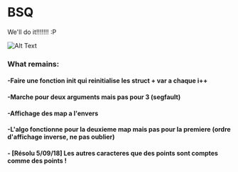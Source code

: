 # BSQ
We'll do it!!!!!!! :P

![Alt Text](https://media.giphy.com/media/b7f0X8Okk1uyk/giphy.gif)

### What remains:
#### -Faire une fonction init qui reinitialise les struct + var a chaque i++
#### -Marche pour deux arguments mais pas pour 3 (segfault)
#### -Affichage des map a l'envers
#### -L'algo fonctionne pour la deuxieme map mais pas pour la premiere (ordre d'affichage inverse, ne pas oublier)
#### - [Résolu 5/09/18] Les autres caracteres que des points sont comptes comme des points !
